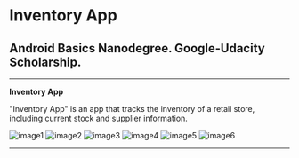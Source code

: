 # **Inventory App**

## Android Basics Nanodegree. Google-Udacity Scholarship.

---

**Inventory App**

"Inventory App" is an app that tracks the inventory of a retail store, including current stock and supplier information.


[//]: # (Images)

[image1]: ./images/Image1.png "Image 1"

[image2]: ./images/Image2.png "Image 2"

[image3]: ./images/Image3.png "Image 3"

[image4]: ./images/Image4.png "Image 4"

[image5]: ./images/Image5.png "Image 5"

[image6]: ./images/Image6.png "Image 6"


![image1]
![image2]
![image3]
![image4]
![image5]
![image6]

---


